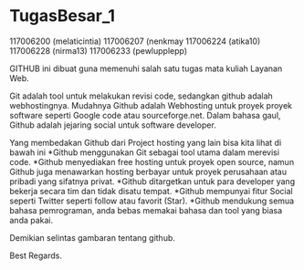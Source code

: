 TugasBesar_1
============

117006200 (melaticintia) 117006207 (nenkmay 117006224 (atika10) 117006228 (nirma13) 117006233 (pewlupplepp)

GITHUB ini dibuat guna memenuhi salah satu tugas mata kuliah Layanan Web.

Git adalah tool untuk melakukan revisi code, sedangkan github adalah webhostingnya. Mudahnya Github adalah Webhosting untuk proyek proyek software seperti Google code atau sourceforge.net.  Dalam bahasa gaul, Github adalah jejaring social untuk software developer.

Yang membedakan Github dari Project hosting yang lain bisa kita lihat di bawah ini
*Github menggunakan Git sebagai tool utama dalam merevisi code.
*Github menyediakan free hosting untuk proyek open source, namun Github juga menawarkan  hosting berbayar untuk proyek perusahaan atau pribadi yang sifatnya privat.
*Github ditargetkan untuk para developer yang bekerja secara tim dan tidak disatu tempat.
*Github mempunyai fitur Social seperti  Twitter seperti follow atau favorit (Star).
*Github mendukung semua bahasa pemrograman, anda bebas memakai bahasa dan tool yang biasa anda pakai.

Demikian selintas gambaran tentang github.



Best Regards.

